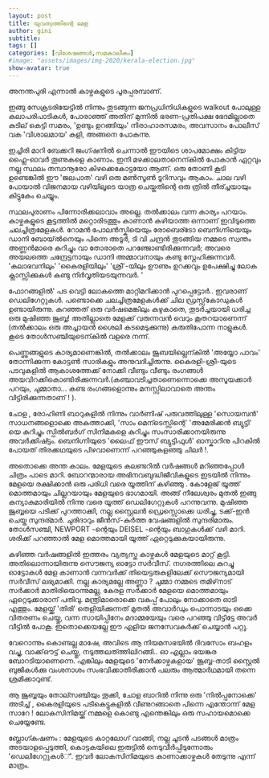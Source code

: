 ```yaml
---
layout: post
title: യുവത്വത്തിന്റെ മേള
author: gini
subtitle: 
tags: []
categories: [വിശേഷങ്ങള്‍,സമകാലീകം]
#image: "assets/images/img-2020/kerala-election.jpg"
show-avatar: true
---
```

അനന്തപുരി എന്നാല്‍ കാഴ്ചകളുടെ പൂരപ്പരമ്പാണ്. 

ഇങ്ങു സേക്രടരിയേട്ടില്‍ നിന്നും തുടങ്ങുന്ന ജനപ്രധിനിധികളുടെ walkout പോലുള്ള കലാപരിപാടികള്‍, പോരാഞ്ഞ് അതിന് മുന്നില്‍ ഭരണ-പ്രതിപക്ഷ ഭേദമില്ലാതെ കുടില് കെട്ടി സമരം, 'ഉണ്ടും ഉറങ്ങിയും' നിരാഹാരസമരം, അവസാനം പോലീസ് വക 'വിശാലമായ' കുളി, അങ്ങനെ പോകുന്നു. 

ഇച്ചിരി മാറി ബേക്കറി ജംഗ്ഷനില്‍ ചെന്നാല്‍ ഈയിടെ ശാപമോക്ഷം കിട്ടിയ ഫ്ലൈ-ഓവര്‍ തൂണുകളെ കാണാം. ഇനി മഴക്കാലതാനെന്കില്‍ പോകാന്‍ ഏറ്റവും നല്ല സ്ഥലം തമ്പാനൂരോ കിഴക്കെകോട്ടയോ ആണ്. ഒരു തോണി കൂടി ഉണ്ടെങ്കില്‍ ഈ 'ജലപാത' വഴി ഒരു മണ്‍സൂണ്‍ ടൂറിസവും ആകാം. ചാല വഴി പോയാല്‍ വിജനമായ വഴിയിലൂടെ യാത്ര ചെയ്തതിന്റെ ഒരു ത്രില്‍ തീര്ച്ചയായും കിട്ടുകേം ചെയ്യും. 

സ്ഥലപുരാണം പിന്നോരിക്കലാവാം അല്ലെ. തല്‍ക്കാലം വന്ന കാര്യം പറയാം. കാഴ്ചകളുടെ കൂട്ടത്തില്‍ മറ്റൊരിടത്തും കാണാന്‍ കഴിയാത്ത ഒന്നാണ് ഇവിടുത്തെ ചലച്ചിത്രമേളകള്‍. റോമന്‍ പോലന്‍സ്കിയെയും രോബെര്ടോ ബെനിഗ്നിയെയും ഡാനി ബോയ്ല്‍നെയും പിന്നെ അടൂര്‍, ടി വി ചന്ദ്രന്‍ തുടങ്ങിയ നമ്മടെ സ്വന്തം അണ്ണന്‍മാരെ കുറിച്ചും വാ തോരാതെ പറഞ്ജോണ്ടിരിക്കുന്നവര്‍; അവരെ അയലത്തെ ചന്ദ്രേട്ടനായും ഡാനി അമ്മാവനായും കണ്ടു സ്നേഹിക്കുന്നവര്‍. 'കലാഭവനിലും' 'കൈരളിയിലും' 'ശ്രീ'-യിലും ഊണും ഉറക്കവും ഉപേക്ഷിച്ചു ലോക ക്ലാസ്സിക്കുകള്‍ കണ്ടു നിര്‍വൃതിയടയുന്നവര്‍. '

ഫോറങ്ങളില്‍' പട വെട്ടി ലോകത്തെ മാറ്റിമറിക്കാന്‍ പുറപ്പെട്ടോര്‍.. ഇവരാണ് ഡെലിഗേറ്റുകള്‍. പണ്ടൊക്കെ ചലച്ചിത്രമേളകള്‍ക്ക് ചില ഡ്രസ്സ്‌കോഡുകള്‍ ഉണ്ടായിരുന്നു. കുറഞ്ഞത് ഒരു വര്‍ഷമെങ്കിലും കഴുകാതെ, തുടര്‍ച്ചയായി ധരിച്ച ഒരു മുഷിഞ്ഞ ജൂബ്ബ! അതില്ലാതെ മേളക്ക് വരുന്നവന്‍ വെറും കൂതറയാണെന്ന് (തല്‍ക്കാലം ഒരു അച്ചായന്‍ ശൈലി കടമെടുക്കുന്നു) കരുതിപോന്ന നാളുകള്‍. കൂടെ തോള്‍സഞ്ചിയുടെന്കില്‍ വളരെ നന്ന്. 

പെണ്ണുങ്ങളുടെ കാര്യമാണെങ്കില്‍, തല്‍ക്കാലം ജൂബയില്ലെന്കില്‍ 'അയ്യോ പാവം' തോന്നിക്കുന്ന കോട്ടണ്‍ സാരികളും അനുവദിച്ചിരുന്നു. കൈരളി-ശ്രീ-യുടെ പടവുകളില്‍ ആകാശത്തേക്ക് നോക്കി വീണ്ടും വീണ്ടും രംഗങ്ങള്‍ അയവിറക്കികൊണ്ടിരിക്കുന്നവര്‍.(കഞ്ചാവടിച്ചതാണെന്നൊക്കെ അസൂയക്കാര്‍ പറയും, ചുമ്മാതാ... കണ്ട രംഗങ്ങളൊന്നും മനസ്സിലാവാതെ അന്തം വിട്ടിരിക്കുന്നതാണ് ! ). 

ചോള , രോഹിണി ബാറുകളില്‍ നിന്നും വാര്‍ണിഷ്‌ പരുവത്തിലുള്ള 'സൊയമ്പന്‍' സാധനങ്ങളൊക്കെ അകത്താക്കി, 'സാം മെന്ടെസ്സിന്റെ' 'അമേരിക്കന്‍ ബ്യുട്ടി' യെ കുറിച്ചും സ്പില്‍ബര്‍ഗ് സിനിമകളെ കുറിച്ചും സംസാരിക്കാനയിരുന്നു അവര്‍ക്കിഷ്ട്ടം. ബെനിഗ്നിയുടെ 'ലൈഫ് ഈസ്‌ ബ്യുട്ടിഫുള്‍' ഓസ്കാറിനു പിറകില്‍ പോയത് തിരക്കഥയുടെ പിഴവാണെന്ന് പറഞ്ഞുകളഞ്ഞു ചിലര്‍ !. 

അതൊക്കെ അന്ത കാലം. മേളയുടെ കലണ്ടറില്‍ വര്‍ഷങ്ങള്‍ മറിഞ്ഞപ്പോള്‍ ചിത്രം പാടെ മാറി. ബോറന്മാരായ അഭിനവബുദ്ധിജീവികളുടെ ഇടയില്‍ നിന്നും മേളയെ രക്ഷിക്കാന്‍ ഒരു പരിധി വരെ യൂത്തിന് കഴിഞ്ഞു . കോളേജ് യൂത്ത് മൊത്തമായും ചില്ലറയായും മേളയുടെ ഭാഗമായി. അങ്ങ് നീലേശ്വരം മുതല്‍ ഇങ്ങു കന്യാകുമാരിയില്‍ നിന്നു വരെ യൂത്ത് ഡെലിഗേറ്റുകള്‍ പറന്നുവന്നു. മുഷിഞ്ഞ ജൂബ്ബയെ പടിക്ക് പുറത്താക്കി, നല്ല സ്റ്റൈലന്‍ ഡ്രെസ്സൊക്കെ ധരിച്ചു, ടക്ക്‌-ഇന്‍ ചെയ്ത സുന്ദര്മാര്‍. ചുരിദാറും ജീന്‍സ്‌-കുര്‍ത്ത വേഷങ്ങളില്‍ സുന്ദരിമാരും. തോള്‍സഞ്ചി, NEWPORT -ന്റെയും DEISEL -ന്റെയും ബാഗുകള്‍ക്ക് വഴി മാറി. ശരിക്ക് പറഞ്ഞാല്‍ മേള മൊത്തമായി യൂത്ത് ഏറ്റെടുക്കുകയായിരുന്നു. 

കഴിഞ്ഞ വര്‍ഷങ്ങളില്‍ ഇത്തരം വ്യത്യസ്ത കാഴ്ചകള്‍ മേളയുടെ മാറ്റ് കൂട്ടി. അതിലൊന്നായിരുന്നു സൌജന്യ ഓട്ടോ സര്‍വീസ്. നഗരത്തിലെ കുറച്ചു ഓട്ടോകള്‍ മേള കാണാന്‍ വന്നവര്‍ക്ക് തിയെട്ടരുകളിലേക്ക് സൌജന്യമായി സര്‍വീസ് ലഭ്യമാക്കി. നല്ല കാര്യമല്ലേ അണ്ണാ ? ചുമ്മാ നമ്മടെ തമിഴ്‌നാട് സര്‍ക്കാര്‍ മാതിരിയൊന്നുമല്ല, കേരള സര്‍ക്കാര്‍ മേളയെ മൊത്തമായും ഏറ്റെടുക്കാരാന് പതിവു. മന്ത്രിമാരൊക്കെ വകുപ്പ് പോലും നോക്കാതെ ഓടി എത്തും. മേളയ്ക്ക് 'തിരി' തെളിയിക്കുന്നത് മുതല്‍ അവാര്‍ഡും പൊന്നാടയും ഒക്കെ വിതരണം ചെയ്തു, വന്ന സായിപ്പിനേം മദാമ്മയേയും വരെ പറഞ്ഞു വിട്ടിട്ടേ അവര്‍ വീട്ടില്‍ പോകൂ. ഇതൊക്കെയല്ലേ ഈ എളിയ ജനസേവകര്‍ക്ക് ചെയ്യാന്‍ പറ്റൂ. 

വേറൊന്നും കൊണ്ടല്ല മാഷേ, അവിടെ ആ നിയമസഭയില്‍ ദിവസോം ബഹളം വച്ചു, വാക്ക്‌ഔട്ട് ചെയ്തു, നടുത്തലത്ത്തിലിറങ്ങി.. ഓ എല്ലാം ഭയങ്കര ബോറടിയാണെന്നെ. എങ്കിലും മേളയുടെ 'നേര്‍ക്കാഴ്ചകളായ' ജൂബ്ബ-താടി സ്റ്റൈല്‍ ബുജികള്‍ക്കു വംശനാശം സംഭവിക്കാതിരിക്കാന്‍ പലരും ആത്മാര്‍ഥമായി തന്നെ ശ്രമിക്കാറുണ്ട്‌. 

ആ ജൂബ്ബയും തോല്സഞ്ചിയും തൂക്കി, ചോള ബാറില്‍ നിന്നു ഒരു 'നില്‍പ്പനോക്കെ' അടിച്ച് , കൈരളിയുടെ പടികെട്ടുകളില്‍ വീണുറങ്ങാതെ പിന്നെ എന്തോന്ന് മേള സാറേ ! ലോകസിനിമയ്ക്ക് നമ്മളെ കൊണ്ടു എന്തെങ്കിലും ഒരു സഹായമൊക്കെ ചെയ്യേണ്ടേ. 

ബ്ലോഗ്കഷണം : മേളയുടെ കാറ്റലോഗ് വാങ്ങി, നല്ല ചൂടന്‍ പടങ്ങള്‍ മാത്രം അടയാളപ്പെടുത്തി, കൊട്ടകയിലെ ഇരുട്ടില്‍ നെടുവീര്‍പ്പിടുന്നോരും 'ഡെലിഗേറ്റുകള്‍്'. ഇവര്‍ ലോകസിനിമയുടെ കാണാക്കാഴ്ചകള്‍ തേടുന്നു എന്ന് മാത്രം.